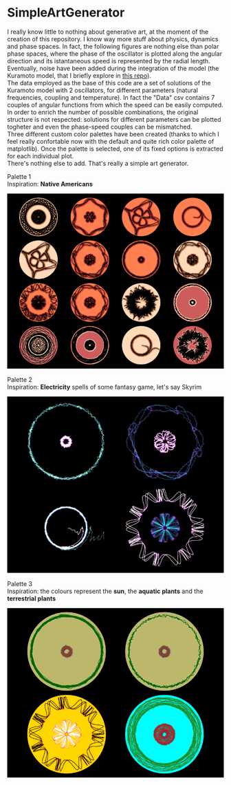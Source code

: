 # SimpleArtGenerator
I really know little to nothing about generative art, at the moment of the creation of this repository. I know way more stuff about physics, dynamics and phase spaces. In fact, the following figures are nothing else than polar phase spaces, where the phase of the oscillator is plotted along the angular direction and its istantaneous speed is represented by the radial length. Eventually, noise have been added during the integration of the model (the Kuramoto model, that I briefly explore in [this repo](https://github.com/FMagnani/MeanFieldKuramotoModel)).  
The data employed as the base of this code are a set of solutions of the Kuramoto model with 2 oscillators, for different parameters (natural frequencies, coupling and temperature). In fact the "Data" csv contains 7 couples of angular functions from which the speed can be easily computed. In order to enrich the number of possible combinations, the original structure is not respected: solutions for different parameters can be plotted togheter and even the phase-speed couples can be mismatched.   
Three different custom color palettes have been created (thanks to which I feel really confortable now with the default and quite rich color palette of matplotlib). Once the palette is selected, one of its fixed options is extracted for each individual plot.  
There's nothing else to add. That's really a simple art generator.  
  
Palette 1  
Inspiration: **Native Americans**

![config](./Figures/Palette0_4.png)
  
Palette 2  
Inspiration: **Electricity** spells of some fantasy game, let's say Skyrim 

![config](./Figures/Palette2_5.png)

Palette 3  
Inspiration: the colours represent the **sun**, the **aquatic plants** and the **terrestrial plants**

![config](./Figures/Palette3_1.png)

